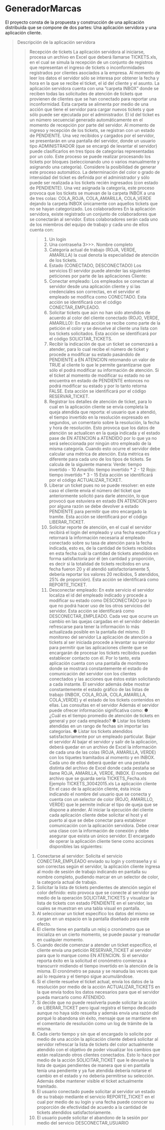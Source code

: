 # GeneradorMarcas
El proyecto consta de la propuesta y construcción de una aplicación distribuida que se compone de dos partes: Una aplicación servidora y una aplicación cliente.

>Descripción de la aplicación servidora
>>Recepción de tickets
La aplicación servidora al iniciarse, procesa un archivo en Excel que deberá llamarse TICKETS.xls, en el cual se simula la recepción de un conjunto de registros que representan el ingreso de tickets o inconformidades registrados por clientes asociados a la empresa. 
Al momento de leer los datos el servidor sólo se interesa por obtener la fecha y hora en la que se recibe el ticket, el id del cliente y el asunto. La aplicación servidora cuenta con una “carpeta INBOX” donde se reciben todas las solicitudes de atención de tickets que provienen de clientes que se han conectado para reportar una inconformidad. Esta carpeta se alimenta por medio de una acción que tiene el servidor para cargar nuevos tickets y que sólo puede ser ejecutada por el administrador.
El id del ticket es un número secuencial generado automáticamente en el momento de recepción por parte del servidor. 
Al momento de ingreso y recepción de los tickets, se registran con un estado de PENDIENTE. 
Una vez recibidos y cargados por el servidor, se presentarán en una pantalla del servidor, donde un usuario tipo ADMINISTRADOR (que se encargó de levantar el servidor) puede clasificarlos en tres tipos de categorías representadas por un colo.
Este proceso se puede realizar procesando los tickets por bloques (seleccionando uno o varios manualmente y asignando una categoría). Considere la posibilidad de generar este proceso automático.
La determinación del color o grado de intensidad del ticket es definida por el administrador y sólo puede ser realizada a los tickets recién ingresados (con estado de PENDIENTE).
Una vez asignada la categoría, este proceso provoca que los tickets se muevan de la carpeta INBOX a una de tres colas: COLA_ROJA, COLA_AMARILLA, COLA_VERDE dejando la carpeta INBOX únicamente con aquellos tickets que no se hayan categorizado. 
>>Los colaboradores
En la aplicación servidora, existe registrado un conjunto de colaboradores que se conectarán al servidor. Estos colaboradores serán cada uno de los miembros del equipo de trabajo y cada uno de ellos cuenta con:
>>>1. Un login
>>>2. Una contraseña 
3>>>. Nombre completo 
>>>4. Categoría actual de trabajo (ROJA, VERDE, AMARILLA) la cual denota la especialidad de atención de los tickets.
>>>5. Estado (CONECTADO, DESCONECTADO) 
>>Los servicios
El servidor puede atender las siguientes peticiones por parte de las aplicaciones Cliente:
>>>1. Conectar empleado: Los empleados se conectan al servidor desde una aplicación cliente y si las credenciales son correctas, en el servidor el empleado se modifica como CONECTADO. Esta acción se identificará con el código CONECTAR_EMPLEADO. 
>>>2. Solicitar tickets que aún no han sido atendidos de acuerdo al color del cliente conectado (ROJO, VERDE, AMARILLO): En esta acción se recibe como parte de la petición el color y se devuelve al cliente una lista con los tickets solicitados. Esta acción se identificará por el código SOLICITAR_TICKETS. 
>>>3. Recibir la indicación de que un ticket se comenzará a atender, para lo cual recibe el número de ticket y procede a modificar su estado pasándolo de PENDIENTE a EN ATENCION retornando un valor de TRUE al cliente lo que le permite garantizarse que sólo el podrá modificar su información de atención. Si el ticket al momento de modificar su estado no se encuentra en estado de PENDIENTE entonces no podrá modificar su estado y por lo tanto retorna FALSE. Esta acción se identificará por el código RESERVAR_TICKET.
>>>4. Registrar los detalles de atención de ticket, para lo cual en la aplicación cliente se envía completa la queja atendida que reporta: el usuario que a atendió, el tiempo invertido en la resolución expresado en segundos, un comentario sobre la resolución, la fecha y hora de resolución. Esto provoca que los datos de atención se actualicen en la queja indicada y el estado pase de EN ATENCION a ATENDIDO por lo que ya no será seleccionada por ningún otro empleado de la misma categoría. Cuando esto ocurre el servidor debe calcular una métrica de atención. Esta métrica es diferente para cada uno de los tipos de tickets. Se calcula de la siguiente manera:
>>Verde: tiempo invertido - 10
>>Amarillo: tiempo invertido * 2 - 12
>>Rojo: tiempo invertido * 3 - 15
Esta acción se identificará por el código ACTUALIZAR_TICKET. 
>>>5. Liberar un ticket pues no se puede resolver: en este caso el cliente envía el número del ticket que anteriormente solicitó para darle atención, lo que provocó que estuviera en estado EN ATENCION pero por alguna razón se debe devolver a estado PENDIENTE para permitir que otro encargado la tramite. Esta acción se identificará por el código LIBERAR_TICKET. 
>>>6. Solicitar reporte de atención, en el cual el servidor recibirá el login del empleado y una fecha específica y retornará la información necesaria al empleado conectado sobre su tasa de atención para la fecha indicada, esto es, de la cantidad de tickets recibidos en esta fecha cuál la cantidad de tickets atendidos en forma satisfactoria por él (en cantidad y proporción, es decir si la totalidad de tickets recibidos en una fecha fueron 20 y él atendió satisfactoriamente 5, debería reportar los valores 20 recibidos, 5 atendidos, 25% de proporción). Esta acción se identificará como REPORTE_TICKET.
>>>7. Desconectar empleado: En este servicio el servidor localiza el id del empleado indicado y procede a modificar su estado como DESCONECTADO por lo que no podrá hacer uso de los otros servicios del servidor. Esta acción se identificará como DESCONECTAR_EMPLEADO. Cada vez que ocurre un cambio en las quejas cargadas en el servidor deberán refrescarse para tener la información lo más actualizada posible en la pantalla del mismo. 
>>El monitoreo del servidor 
La aplicación de atención a tickets al ser iniciada procede a levantar su servidor para permitir que las aplicaciones cliente que se encargarán de procesar los tickets recibidos puedan establecer contacto con él. Por lo tanto, esta aplicación cuenta con una pantalla de monitoreo donde se mostrará constantemente el estado de comunicación del servidor con los clientes conectados y las acciones que éstos están solicitando a cada instante. El servidor además debe mostrar constantemente el estado gráfico de las listas de trabajo (INBOX, COLA_ROJA, COLA_AMARILLA, COLA_VERDE) y el estado de los tickets contenidos en ellas. 
>>Las consultas en el servidor 
Además el servidor puede ofrecer información significativa como:
● ¿Cuál es el tiempo promedio de atención de tickets en general y por cada empleado?
● Listar los tickets atendidas en un rango de fechas sin importar las categorías.
● Listar los tickets atendidos satisfactoriamente por un empleado particular. 
>>Bajar el servidor
Al bajar el servidor y salir de la aplicación, deberá quedar en un archivo de Excel la información de cada una de las colas (ROJA, AMARILLA, VERDE) con los tiquetes tramitados al momento y en INBOX. Cada uno de ellos deberá quedar en una pestaña distinta del archivo de Excel donde cada pestaña se llame ROJA, AMARILLA, VERDE, INBOX. El nombre del archivo que se guarda sería TICKETS_Fecha.xls Ejemplo TICKETS_30042015.xls
>La aplicación cliente
En el caso de la aplicación cliente, ésta inicia indicando el nombre del usuario que se conecta y cuenta con un selector de color (ROJO, AMARILLO, VERDE) que le permite indicar el tipo de queja que se dispone a atender. Al iniciar la ejecución del cliente cada aplicación cliente debe solicitar el host y el puerto al que se debe conectar para establecer comunicación con la aplicación servidora. Debe crear una clase con la información de conexión y debe asegurar que exista un único servidor.
El encargado de operar la aplicación cliente tiene como acciones disponibles las siguientes:
>>1. Conectarse al servidor: Solicita el servicio CONECTAR_EMPLEADO enviado su login y contraseña y si son correctas según el servidor, la aplicación cliente ingresa al modo de sesión de trabajo indicando en pantalla su nombre completo, pudiendo marcar en un selector de color, la categoría actual de trabajo. 
>>2. Solicitar la lista de tickets pendientes de atención según el color definido: esto provoca que se conecte al servidor por medio de la operación SOLICITAR_TICKETS y visualizar la lista de tickets con estado PENDIENTE en el servidor, las cuales se muestran en una tabla visual en pantalla.
>>3. Al seleccionar un ticket específico los datos del mismo se cargan en un espacio en la pantalla diseñado para este efecto.
>>4. El cliente tiene en pantalla un reloj o cronómetro que se inicializa en un cierto momento, se puede pausar y reanudar en cualquier momento.
>>5. Cuando decide comenzar a atender un ticket específico, el cliente envía una petición RESERVAR_TICKET al servidor para que lo marque como EN ATENCION. Si el servidor reporta éxito en la solicitud el cronómetro comienza a transcurrir midiendo el tiempo invertido
en la atención de la misma. El cronómetro se pausa y se reanuda las veces que así lo requiera y el tiempo sigue acumulándose.
>>6. Si el cliente resuelve el ticket actual, envía los datos de la resolución por medio de la acción ACTUALIZAR_TICKETS en la que envía todos los datos necesarios para que el servidor pueda marcarlo como ATENDIDO.
>>7. Si decide que no puede resolverla puede solicitar la acción de LIBERAR_TICKET pero igual registra el tiempo dedicado aunque no haya sido resuelta y además envía una razón del porqué lo abandona sin éxito, mensaje que se mantiene en el comentario de resolución como un log de trámite de la misma.
>>8. Cada cierto tiempo y sin que el encargado lo solicite por medio de una acción la aplicación cliente deberá solicitar al servidor refrescar la lista de tickets del color actualmente atendido con el objetivo de poder visualizar los cambios que están realizando otros clientes conectados. Esto lo hace por medio de la acción SOLICITAR_TICKET que le devuelve la lista de quejas pendientes de manera que si en pantalla tenía una pendiente y ya fue atendida debería notarse el cambio en el estado y no debería permitirse su selección. Además debe mantener visible el ticket actualmente tramitado.
>>9. El usuario conectado puede solicitar al servidor un estado de su trabajo mediante el servicio REPORTE_TICKET en el cual por medio de su login y una fecha puede conocer su proporción de efectividad de acuerdo a la cantidad de tickets atendidos satisfactoriamente.
>>10. El usuario puede solicitar el abandono de la sesión por medio del servicio DESCONECTAR_USUARIO
